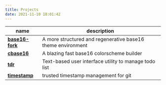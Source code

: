 ```yaml
---
title: Projects
date: 2021-11-10 18:01:42
---
```


| name | description |
|------|-------------|
| [**base16-fork**](https://github.com/base16-fork) | A more structured and regenerative base16 theme environment |
| [**cbase16**](https://github.com/Z5483/cbase16) | A blazing fast base16 colorscheme builder |
| [**tdr**](https://github.com/Z5483/tdr) | Text-based user interface utility to manage todo list |
| [**timestamp**](https://github.com/Z5483/timestamp) | trusted timestamp management for git |


